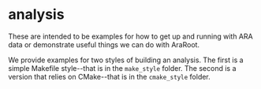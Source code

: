 # analysis

These are intended to be examples for how to get up and running with ARA data or demonstrate useful things we can do with AraRoot.

We provide examples for two styles of building an analysis. The first is a simple Makefile style--that is in the `make_style` folder. The second is a version that relies on CMake--that is in the `cmake_style` folder.